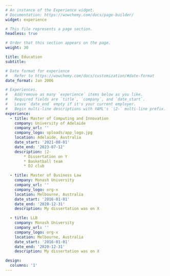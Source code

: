 ```yaml
---
# An instance of the Experience widget.
# Documentation: https://wowchemy.com/docs/page-builder/
widget: experience

# This file represents a page section.
headless: true

# Order that this section appears on the page.
weight: 30

title: Education
subtitle:

# Date format for experience
#   Refer to https://wowchemy.com/docs/customization/#date-format
date_format: Jan 2006

# Experiences.
#   Add/remove as many `experience` items below as you like.
#   Required fields are `title`, `company`, and `date_start`.
#   Leave `date_end` empty if it's your current employer.
#   Begin multi-line descriptions with YAML's `|2-` multi-line prefix.
experience:
  - title: Master of Computing and Innovation
    company: University of Adelaide
    company_url: ''
    company_logo: uploads/app_logo.jpg
    location: Adelaide, Australia
    date_start: '2021-08-01'
    date_end: '2023-07-12'
    description: |2-
        * Dissertation on Y
        * Basketball team
        * DJ club

  - title: Master of Business Law
    company: Monash University
    company_url: ''
    company_logo: org-x
    location: Melbourne, Australia
    date_start: '2016-01-01'
    date_end: '2020-12-31'
    description: My dissertation was on X

  - title: LLB 
    company: Monash University
    company_url: ''
    company_logo: org-x
    location: Melbourne, Australia
    date_start: '2016-01-01'
    date_end: '2020-12-31'
    description: My dissertation was on X    

design:
  columns: '1'
---
```

